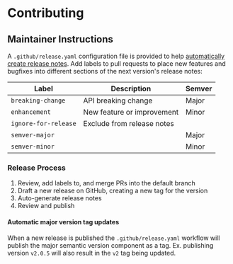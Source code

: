 # Contributing

## Maintainer Instructions

A `.github/release.yaml` configuration file is provided to help
[automatically create release notes][auto]. Add labels to pull requests
to place new features and bugfixes into different sections of the next
version's release notes:

| Label | Description | Semver |
|-------|-------------|--------|
| `breaking-change` | API breaking change | Major |
| `enhancement` | New feature or improvement | Minor |
| `ignore-for-release` | Exclude from release notes | |
| `semver-major` | | Major |
| `semver-minor` | | Minor |

### Release Process

1. Review, add labels to, and merge PRs into the default branch
2. Draft a new release on GitHub, creating a new tag for the version
3. Auto-generate release notes
4. Review and publish

#### Automatic major version tag updates

When a new release is published the `.github/release.yaml` workflow will
publish the major semantic version component as a tag. Ex. publishing version
`v2.0.5` will also result in the `v2` tag being updated.

[auto]: https://docs.github.com/en/repositories/releasing-projects-on-github/automatically-generated-release-notes
